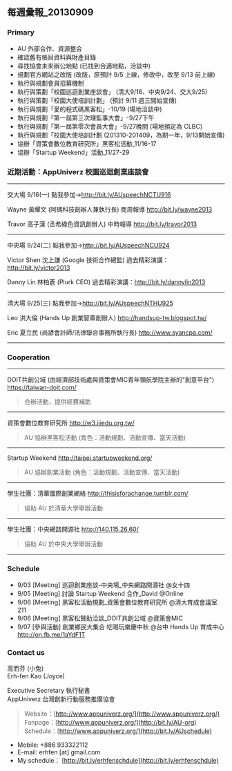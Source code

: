 ## 每週彙報_20130909

### Primary
* AU 外部合作、資源整合
* 確認舊有帳目資料與財產目錄
* 尋找協會未來辦公地點 (已找到合適地點，洽談中)
* 規劃官方網站之改版 (改版，原預計 9/5 上線，修改中，改至 9/13 前上線) 
* 執行與規劃會員招募機制
* 執行與策劃「校園巡迴創業座談會」 (清大9/16、中央9/24、交大9/25)
* 執行與策劃「校園大使培訓計劃」 (預計 9/11 週三開始宣傳)
* 執行與規劃「愛的程式碼黑客松」-10/19 (場地洽談中)
* 執行與規劃「第一屆第三次理監事大會」-9/27下午 
* 執行與規劃「第一屆第零次會員大會」-9/27晚間 (場地預定為 CLBC)
* 執行與規劃「校園大使培訓計劃 (201310-201409，為期一年，9/13開始宣傳)
* 協辦「資策會數位教育研究所」黑客松活動_11/16-17 
* 協辦「Startup Weekend」活動_11/27-29 


### 近期活動：AppUniverz 校園巡迴創業座談會
----------------------------
交大場 9/16(一)
點我參加→http://bit.ly/AUspeechNCTU916

Wayne 黃耀文 (阿碼科技創辦人兼執行長)
商周報導 http://bit.ly/wayne2013

Travor 高子漢 (丞希綠色資訊創辦人)
中時報導 http://bit.ly/travor2013

----------------------------
中央場 9/24(二)
點我參加→http://bit.ly/AUspeechNCU924

Victor Shen 沈上謙 (Google 技術合作總監)
過去精彩演講：http://bit.ly/victor2013

Danny Lin 林柏蒼 (Plurk CEO)
過去精彩演講：http://bit.ly/dannylin2013

----------------------------
清大場 9/25(三)
點我參加→http://bit.ly/AUspeechNTHU925

Leo 洪大倫 (Hands Up 創業智庫創辦人)
http://handsup-tw.blogspot.tw/

Eric 夏立民 (尚諺會計師/法律聯合事務所執行長)
http://www.syancpa.com/

----------------------------


### Cooperation
----------------------------
DOIT共創公域 (由經濟部技術處與資策會MIC青年領航學院主辦的"創意平台") https://taiwan-doit.com/
>合辦活動，提供經費補助
----------------------------
資策會數位教育研究所 http://w3.iiiedu.org.tw/
>AU 協辦黑客松活動 (角色：活動規劃、活動宣傳、當天活動)
----------------------------
Startup Weekend http://taipei.startupweekend.org/
>AU 協辦創業活動 (角色：活動規劃、活動宣傳、當天活動)
----------------------------
學生社團：清華國際創業網絡 http://thisisforachange.tumblr.com/
>協助 AU 於清華大學舉辦活動
----------------------------
學生社團：中央網路開源社 http://140.115.26.60/
>協助 AU 於中央大學舉辦活動
----------------------------


### Schedule
* 9/03 [Meeting] 巡迴創業座談-中央場_中央網路開源社 @女十四
* 9/05 [Meeting] 討論 Startup Weekend 合作_David @Online
* 9/06 [Meeting] 黑客松活動規劃_資策會數位教育研究所 @清大育成會議室211
* 9/06 [Meeting] 黑客松贊助洽談_DOIT共創公域 @資策會MIC
* 9/07 [參與活動] 創業鄉民大集合 吃喝玩樂慶中秋 @台中 Hands Up 育成中心 http://on.fb.me/1aYdF1T


### Contact us

高而芬 (小兔) <br/>
Erh-fen Kao (Joyce) <br/>

Executive Secretary 執行秘書 <br/>
AppUniverz 台灣創新行動服務推廣協會 <br/>
> Website：[http://www.appuniverz.org/](http://www.appuniverz.org/) <br/>
> Fanpage：[http://www.appuniverz.org/](http://bit.ly/AU-org) <br/>
> Schedule：[http://www.appuniverz.org/](http://bit.ly/AUschedule) <br/>

* Mobile: +886 933322112 
* E-mail: erhfen [at] gmail.com 
* My schedule： [http://bit.ly/erhfenschdule](http://bit.ly/erhfenschdule)
